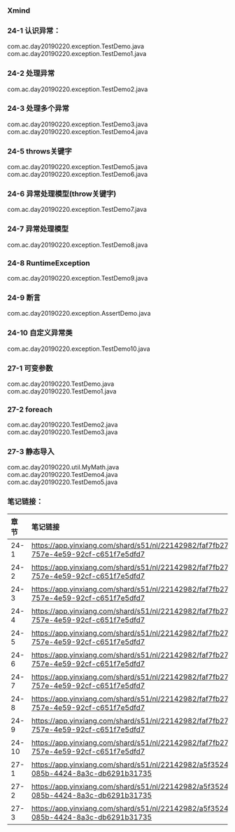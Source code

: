 ### Xmind

### 24-1 认识异常：
com.ac.day20190220.exception.TestDemo.java  
com.ac.day20190220.exception.TestDemo1.java
### 24-2 处理异常
com.ac.day20190220.exception.TestDemo2.java    
### 24-3 处理多个异常
com.ac.day20190220.exception.TestDemo3.java  
com.ac.day20190220.exception.TestDemo4.java 
### 24-5 throws关键字
com.ac.day20190220.exception.TestDemo5.java  
com.ac.day20190220.exception.TestDemo6.java
### 24-6 异常处理模型(throw关键字)
com.ac.day20190220.exception.TestDemo7.java
### 24-7 异常处理模型
com.ac.day20190220.exception.TestDemo8.java
### 24-8 RuntimeException
com.ac.day20190220.exception.TestDemo9.java
### 24-9 断言
com.ac.day20190220.exception.AssertDemo.java
### 24-10 自定义异常类
com.ac.day20190220.exception.TestDemo10.java
### 27-1 可变参数
com.ac.day20190220.TestDemo.java  
com.ac.day20190220.TestDemo1.java
### 27-2 foreach
com.ac.day20190220.TestDemo2.java  
com.ac.day20190220.TestDemo3.java
### 27-3 静态导入
com.ac.day20190220.util.MyMath.java  
com.ac.day20190220.TestDemo4.java  
com.ac.day20190220.TestDemo5.java  
### 笔记链接：
| 章节 | 笔记链接 | 笔记内容 |
| :--- | :--- | :--- |
| 24-1 | https://app.yinxiang.com/shard/s51/nl/22142982/faf7fb27-757e-4e59-92cf-c651f7e5dfd7 | 2.1章节 |
| 24-2 | https://app.yinxiang.com/shard/s51/nl/22142982/faf7fb27-757e-4e59-92cf-c651f7e5dfd7 | 2.2章节 |
| 24-3 | https://app.yinxiang.com/shard/s51/nl/22142982/faf7fb27-757e-4e59-92cf-c651f7e5dfd7 | 2.3章节 |
| 24-4 | https://app.yinxiang.com/shard/s51/nl/22142982/faf7fb27-757e-4e59-92cf-c651f7e5dfd7 | 2.4章节 |
| 24-5 | https://app.yinxiang.com/shard/s51/nl/22142982/faf7fb27-757e-4e59-92cf-c651f7e5dfd7 | 2.5章节 |
| 24-6 | https://app.yinxiang.com/shard/s51/nl/22142982/faf7fb27-757e-4e59-92cf-c651f7e5dfd7 | 2.6章节 |
| 24-7 | https://app.yinxiang.com/shard/s51/nl/22142982/faf7fb27-757e-4e59-92cf-c651f7e5dfd7 | 2.7章节 |
| 24-8 | https://app.yinxiang.com/shard/s51/nl/22142982/faf7fb27-757e-4e59-92cf-c651f7e5dfd7 | 2.8章节 |
| 24-9 | https://app.yinxiang.com/shard/s51/nl/22142982/faf7fb27-757e-4e59-92cf-c651f7e5dfd7 | 2.9章节 |
| 24-10 | https://app.yinxiang.com/shard/s51/nl/22142982/faf7fb27-757e-4e59-92cf-c651f7e5dfd7 | 2.10章节 |
| 27-1 | https://app.yinxiang.com/shard/s51/nl/22142982/a5f3524d-085b-4424-8a3c-db6291b31735 | 2.1章节 |
| 27-2 | https://app.yinxiang.com/shard/s51/nl/22142982/a5f3524d-085b-4424-8a3c-db6291b31735 | 2.2章节 |
| 27-3 | https://app.yinxiang.com/shard/s51/nl/22142982/a5f3524d-085b-4424-8a3c-db6291b31735 | 2.3章节 |






